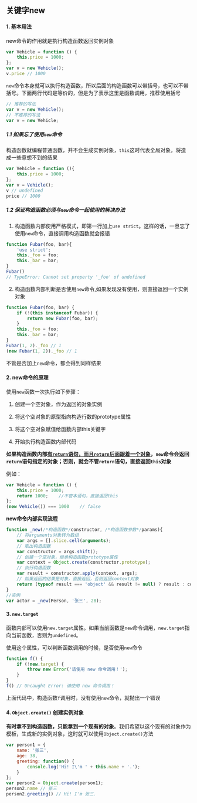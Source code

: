 ## 关键字new

#### 1. 基本用法

new命令的作用就是执行构造函数返回实例对象

```js
var Vehicle = function () {
    this.price = 1000;
};
var v = new Vehicle();
v.price // 1000
```

`new`命令本身就可以执行构造函数，所以后面的构造函数可以带括号，也可以不带括号。下面两行代码是等价的，但是为了表示这里是函数调用，推荐使用括号

```js
// 推荐的写法
var v = new Vehicle();
// 不推荐的写法
var v = new Vehicle;
```

##### 1.1 如果忘了使用`new`命令

构造函数就编程普通函数，并不会生成实例对象，`this`这时代表全局对象，将造成一些意想不到的结果

```js
var Vehicle = function (){
    this.price = 1000;
};
var v = Vehicle();
v // undefined
price // 1000
```

##### 1.2 保证构造函数必须与`new`命令一起使用的解决办法

1) 构造函数内部使用严格模式，即第一行加上`use strict`。这样的话，一旦忘了使用`new`命令，直接调用构造函数就会报错

```js
function Fubar(foo, bar){
    'use strict';
    this._foo = foo;
    this._bar = bar;
}
Fubar()
// TypeError: Cannot set property '_foo' of undefined
```

2) 构造函数内部判断是否使用`new`命令,如果发现没有使用，则直接返回一个实例对象

```js
function Fubar(foo, bar) {
    if (!(this instanceof Fubar)) {
    	return new Fubar(foo, bar);
    }
    this._foo = foo;
    this._bar = bar;
}
Fubar(1, 2)._foo // 1
(new Fubar(1, 2))._foo // 1
```

不管是否加上`new`命令，都会得到同样结果

#### 2. new命令的原理

使用`new`函数一次执行如下步骤：

1) 创建一个空对象，作为返回的对象实例

2) 将这个空对象的原型指向构造行数的prototype属性

3) 将这个空对象赋值给函数内部this关键字

4) 开始执行构造函数内部代码

**如果构造函数内部<u>有`return`语句，而且`return`后面跟着一个对象</u>，`new`命令会返回`return`语句指定的对象；否则，就会不管`return`语句，直接返回`this`对象**

例如：

```js
var Vehicle = function () {
    this.price = 1000;
    return 1000;	//不管本语句，直接返回this
};
(new Vehicle()) === 1000    // false
```

**new命令内部实现流程**

```js
function _new(/*构造函数*/constructor, /*构造函数参数*/params){
    // 将arguments对象转为数组
    var args = [].slice.cell(arguments);
    // 取出构造函数
    var constructor = args.shift();
    // 创建一个空对象，继承构造函数prototype属性
    var context = Object.create(constructor.prototype);
    // 执行构造函数
    var result = constructor.apply(context, args);
    // 如果返回的结果是对象，直接返回，否则返回context对象
    return (typeof result === 'object' && result != null) ? result : context;
}
//实例
var actor = _new(Person, '张三', 28);
```

#### 3. `new.target`

函数内部可以使用`new.target`属性。如果当前函数是`new`命令调用，`new.target`指向当前函数，否则为`undefined`。

使用这个属性，可以判断函数调用的时候，是否使用`new`命令

```js
function f() {
    if (!new.target) {
        throw new Error('请使用 new 命令调用！');
    }
}
f() // Uncaught Error: 请使用 new 命令调用！
```

上面代码中，构造函数`f`调用时，没有使用`new`命令，就抛出一个错误

#### 4. `Object.create()` 创建实例对象

**有时拿不到构造函数，只能拿到一个现有的对象**。我们希望以这个现有的对象作为模板，生成新的实例对象，这时就可以使用`Object.create()`方法

```js
var person1 = {
    name: '张三',
    age: 38,
    greeting: function() {
        console.log('Hi! I\'m ' + this.name + '.');
    }
};
var person2 = Object.create(person1);
person2.name // 张三
person2.greeting() // Hi! I'm 张三.
```